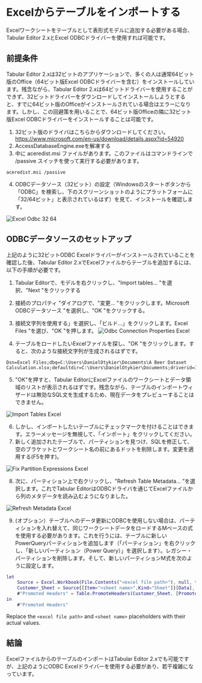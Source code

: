 ﻿# Excelからテーブルをインポートする

Excelワークシートをテーブルとして表形式モデルに追加する必要がある場合、Tabular Editor 2.xとExcel ODBCドライバーを使用すれば可能です。

## 前提条件

Tabular Editor 2.xは32ビットのアプリケーションで、多くの人は通常64ビット版のOffice（64ビット版Excel ODBCドライバーを含む）をインストールしています。残念ながら、Tabular Editor 2.xは64ビットドライバーを使用することができず、32ビットドライバーをダウンロードしてインストールしようとすると、すでに64ビット版のOfficeがインストールされている場合はエラーになります。しかし、この回避策を用いることで、64ビット版Officeの隣に32ビット版Excel ODBCドライバーをインストールすることは可能です。

1. 32ビット版のドライバはこちらからダウンロードしてください。https://www.microsoft.com/en-us/download/details.aspx?id=54920
2. AccessDatabaseEngine.exeを解凍する
3. 中に aceredist.msi ファイルがあります。このファイルはコマンドラインで /passive スイッチを使って実行する必要があります。

  ```shell
  aceredist.msi /passive
  ```

4. ODBCデータソース（32ビット）の設定（Windowsのスタートボタンから「ODBC」を検索し、下のスクリーンショットのようにプラットフォームに「32/64ビット」と表示されているはず）を見て、インストールを確認します。

  ![Excel Odbc 32 64](../images/excel-odbc-32-64.png)

## ODBCデータソースのセットアップ

上記のように32ビットODBC Excelドライバーがインストールされていることを確認した後、Tabular Editor 2.xでExcelファイルからテーブルを追加するには、以下の手順が必要です。

1. Tabular Editorで、モデルを右クリックし、"Import tables... "を選択、"Next "をクリックする
2. 接続のプロパティ "ダイアログで、"変更... "をクリックします。Microsoft ODBCデータソース "を選択し、"OK "をクリックする。
3. 接続文字列を使用する」を選択し、「ビルド...」をクリックします。Excel Files "を選び、"OK "を押します。
  ![Odbc Connection Properties Excel](../images/odbc-connection-properties-excel.png)

4. テーブルをロードしたいExcelファイルを探し、"OK "をクリックします。すると、次のような接続文字列が生成されるはずです。

  ```connectionstring
  Dsn=Excel Files;dbq=C:\Users\DanielOtykier\Documents\A Beer Dataset Calculation.xlsx;defaultdir=C:\Users\DanielOtykier\Documents;driverid=1046;maxbuffersize=2048;pagetimeout=5
  ```

5. "OK"を押すと、Tabular EditorにExcelファイルのワークシートとデータ領域のリストが表示されるはずです。残念ながら、テーブルのインポートウィザードは無効なSQL文を生成するため、現在データをプレビューすることはできません。

  ![Import Tables Excel](../images/import-tables-excel.png)

6. しかし、インポートしたいテーブルにチェックマークを付けることはできます。エラーメッセージを無視して、「インポート」をクリックしてください。
7. 新しく追加されたテーブルで、パーティションを見つけ、SQLを修正して、空のブラケットとワークシート名の前にあるドットを削除します。変更を適用する(F5を押す)。

  ![Fix Partition Expressions Excel](../images/fix-partition-expressions-excel.png)

8. 次に、パーティション上で右クリックし、"Refresh Table Metadata... "を選択します。これでTabular EditorはODBCドライバを通じてExcelファイルから列のメタデータを読み込むようになりました。

  ![Refresh Metadata Excel](../images/refresh-metadata-excel.png)

9. (オプション）テーブルへのデータ更新にODBCを使用しない場合は、パーティションを入れ替えて、同じワークシートデータをロードするMベースの式を使用する必要があります。これを行うには、テーブルに新しいPowerQueryパーティションを追加します（「パーティション」を右クリックし、「新しいパーティション（Power Query）」を選択します）。レガシー・パーティションを削除します。そして、新しいパーティションM式を次のように設定します。

  ```M
  let
      Source = Excel.Workbook(File.Contents("<excel file path>"), null, true),
      Customer_Sheet = Source{[Item="<sheet name>",Kind="Sheet"]}[Data],
      #"Promoted Headers" = Table.PromoteHeaders(Customer_Sheet, [PromoteAllScalars=true])
  in
      #"Promoted Headers"
  ```

  Replace the `<excel file path>` and `<sheet name>` placeholders with their actual values.

## 結論

ExcelファイルからのテーブルのインポートはTabular Editor 2.xでも可能ですが、上記のようにODBC Excelドライバーを使用する必要があり、若干複雑になっています。
